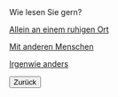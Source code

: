 <link rel="stylesheet" href="/Buchstadt-Leipzig/css/style.css">
<style>
.bgimg-1 {
  background-image: url("https://www.leipzig.travel/fileadmin/mediamanager/POI_Datenbank/Verborgenes_Leipzig_Neu/Polyloque/Polylogue-Aussen_Buchhandel-Cafe-Freizeit_Philipp-Kirschner_leipzig.travel.jpg");
}
</style>

<div class="bgimg-1">
  <div class="question">
  <span class="border">Wie lesen Sie gern?</span>
  </div>
  <div class="choices">
  <p><a href="z_dn.html" class="button border">Allein an einem ruhigen Ort</a></p>
  <p><a href="z_hb.html" class="button border">Mit anderen Menschen</a></p>
  <p><a href="z_rm.html" class="button">Irgenwie anders</a></p>
  </div>
</div>

<button type="button" onclick="history.back();">Zurück</button>
